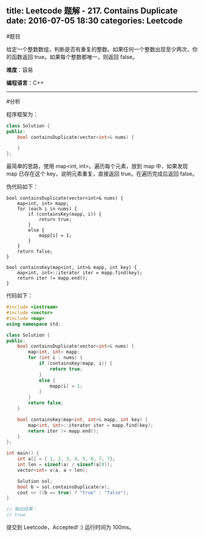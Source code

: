 title: Leetcode 题解 - 217. Contains Duplicate
date: 2016-07-05 18:30
categories: Leetcode
---

#题目

给定一个整数数组，判断是否有重复的整数。如果任何一个整数出现至少两次，你的函数返回 true。如果每个整数都唯一，则返回 false。

<!-- more -->

**难度**：容易

**编程语言**：C++

---

#分析

程序框架为：

```cpp
class Solution {
public:
    bool containsDuplicate(vector<int>& nums) {

    }
};
```

最简单的思路，使用 map<int, int>。遍历每个元素，放到 map 中，如果发现 map 已存在这个 key，说明元素重复，直接返回 true。在遍历完成后返回 false。

伪代码如下：

```
bool containsDuplicate(vector<int>& nums) {
    map<int, int> mapp;
    for (each i in nums) {
        if (containsKey(mapp, i)) {
            return true;
        }
        else {
            mapp[i] = 1;
        }
    }
    return false;
}

bool containsKey(map<int, int>& mapp, int key) {
    map<int, int>::iterator iter = mapp.find(key);
    return iter != mapp.end();
}
```

代码如下：

```cpp
#include <iostream>
#include <vector>
#include <map>
using namespace std;

class Solution {
public:
    bool containsDuplicate(vector<int>& nums) {
        map<int, int> mapp;
        for (int i : nums) {
            if (containsKey(mapp, i)) {
                return true;
            }
            else {
                mapp[i] = 1;
            }
        }
        return false;
    }

    bool containsKey(map<int, int>& mapp, int key) {
        map<int, int>::iterator iter = mapp.find(key);
        return iter != mapp.end();
    }
};

int main() {
    int a[] = { 1, 2, 3, 4, 5, 6, 7, 7};
    int len = sizeof(a) / sizeof(a[0]);
    vector<int> v(a, a + len);

    Solution sol;
    bool b = sol.containsDuplicate(v);
    cout << ((b == true) ? "true" : "false");
}

// 输出结果：
// true
```

提交到 Leetcode，Accepted! :) 运行时间为 100ms。
